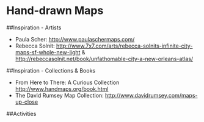 Hand-drawn Maps
===============

##Inspiration - Artists
* Paula Scher: http://www.paulaschermaps.com/  
* Rebecca Solnit: http://www.7x7.com/arts/rebecca-solnits-infinite-city-maps-sf-whole-new-light &   http://rebeccasolnit.net/book/unfathomable-city-a-new-orleans-atlas/  

##Inspiration - Collections & Books
* From Here to There: A Curious Collection http://www.handmaps.org/book.html
* The David Rumsey Map Collection: http://www.davidrumsey.com/maps-up-close

##Activities
